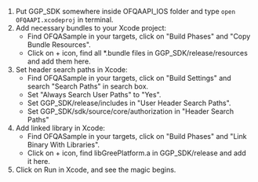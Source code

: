 1. Put GGP_SDK somewhere inside OFQAAPI_IOS folder and type `open OFQAAPI.xcodeproj` in terminal.
2. Add necessary bundles to your Xcode project:
   * Find OFQASample in your targets, click on "Build Phases" and "Copy Bundle Resources". 
   * Click on + icon, find all *.bundle files in GGP_SDK/release/resources and add them here.
3. Set header search paths in Xcode:
   * Find OFQASample in your targets, click on "Build Settings" and search "Search Paths" in search box.
   * Set "Always Search User Paths" to "Yes".
   * Set GGP_SDK/release/includes in "User Header Search Paths".
   * Set GGP_SDK/sdk/source/core/authorization in "Header Search Paths"
4. Add linked library in Xcode:
   * Find OFQASample in your targets, click on "Build Phases" and "Link Binary With Libraries". 
   * Click on + icon, find libGreePlatform.a in GGP_SDK/release and add it here.
5. Click on Run in Xcode, and see the magic begins.
